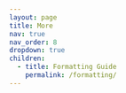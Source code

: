 ```yaml
---
layout: page
title: More
nav: true
nav_order: 8
dropdown: true
children:
  - title: Formatting Guide
    permalink: /formatting/
---
```

